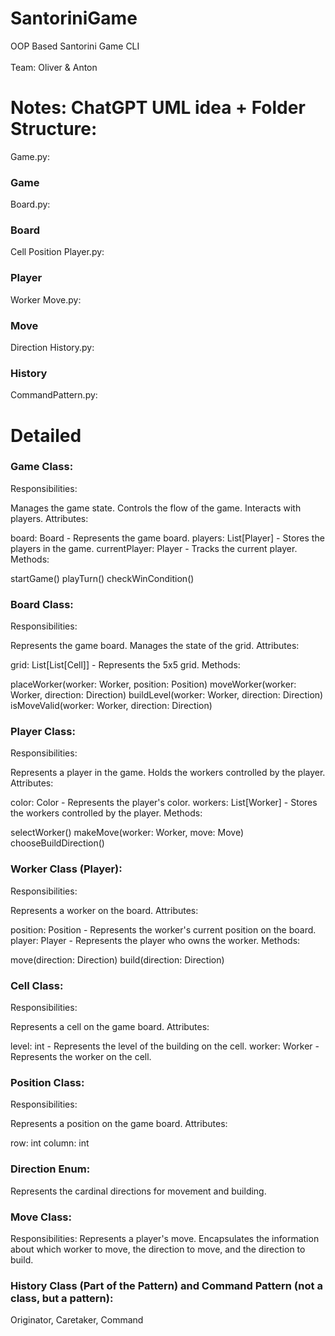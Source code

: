 # SantoriniGame
OOP Based Santorini Game CLI <br /> <br />
Team: Oliver & Anton

# Notes: ChatGPT UML idea + Folder Structure:

Game.py:

### Game
Board.py:

### Board
Cell
Position
Player.py:

### Player
Worker
Move.py:

### Move
Direction
History.py:

### History
CommandPattern.py:

# Detailed
### Game Class:

Responsibilities:

Manages the game state.
Controls the flow of the game.
Interacts with players.
Attributes:

board: Board - Represents the game board.
players: List[Player] - Stores the players in the game.
currentPlayer: Player - Tracks the current player.
Methods:

startGame()
playTurn()
checkWinCondition()

### Board Class:

Responsibilities:

Represents the game board.
Manages the state of the grid.
Attributes:

grid: List[List[Cell]] - Represents the 5x5 grid.
Methods:

placeWorker(worker: Worker, position: Position)
moveWorker(worker: Worker, direction: Direction)
buildLevel(worker: Worker, direction: Direction)
isMoveValid(worker: Worker, direction: Direction)

### Player Class:

Responsibilities:

Represents a player in the game.
Holds the workers controlled by the player.
Attributes:

color: Color - Represents the player's color.
workers: List[Worker] - Stores the workers controlled by the player.
Methods:

selectWorker()
makeMove(worker: Worker, move: Move)
chooseBuildDirection()

### Worker Class (Player):

Responsibilities:

Represents a worker on the board.
Attributes:

position: Position - Represents the worker's current position on the board.
player: Player - Represents the player who owns the worker.
Methods:

move(direction: Direction)
build(direction: Direction)

### Cell Class:

Responsibilities:

Represents a cell on the game board.
Attributes:

level: int - Represents the level of the building on the cell.
worker: Worker - Represents the worker on the cell.

### Position Class:

Responsibilities:

Represents a position on the game board.
Attributes:

row: int
column: int

### Direction Enum:

Represents the cardinal directions for movement and building.

### Move Class:

Responsibilities:
Represents a player's move.
Encapsulates the information about which worker to move, the direction to move, and the direction to build.

### History Class (Part of the Pattern) and Command Pattern (not a class, but a pattern):
Originator, Caretaker, Command

